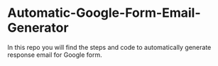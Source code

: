 # Automatic-Google-Form-Email-Generator
In this repo you will find the steps and code to automatically generate response email for Google form.
